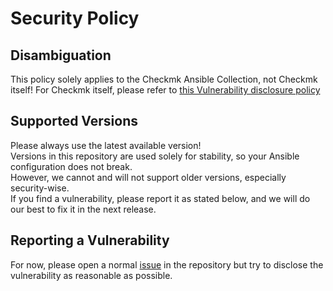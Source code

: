 # Security Policy

## Disambiguation
This policy solely applies to the Checkmk Ansible Collection, not Checkmk itself!
For Checkmk itself, please refer to [this Vulnerability disclosure policy](https://checkmk.com/responsible-disclosure-policy)

## Supported Versions

Please always use the latest available version!  
Versions in this repository are used solely for stability, so your Ansible configuration
does not break.  
However, we cannot and will not support older versions, especially security-wise.  
If you find a vulnerability, please report it as stated below,
and we will do our best to fix it in the next release.

## Reporting a Vulnerability

For now, please open a normal [issue](https://github.com/tribe29/ansible-collection-tribe29.checkmk/issues?q=is%3Aissue+is%3Aopen+sort%3Aupdated-desc) in the repository but try to disclose the
vulnerability as reasonable as possible.